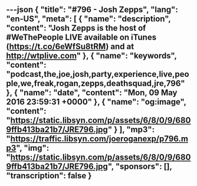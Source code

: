 ---json
{
  "title": "#796 - Josh Zepps",
  "lang": "en-US",
  "meta": [
    {
      "name": "description",
      "content": "Josh Zepps is the host of #WeThePeople LIVE available on iTunes (https://t.co/6eWfSu8tRM) and at http://wtplive.com"
    },
    {
      "name": "keywords",
      "content": "podcast,the,joe,josh,party,experience,live,people,we,freak,rogan,zepps,deathsquad,jre,796"
    },
    {
      "name": "date",
      "content": "Mon, 09 May 2016 23:59:31 +0000"
    },
    {
      "name": "og:image",
      "content": "https://static.libsyn.com/p/assets/6/8/0/9/6809ffb413ba21b7/JRE796.jpg"
    }
  ],
  "mp3": "https://traffic.libsyn.com/joeroganexp/p796.mp3",
  "img": "https://static.libsyn.com/p/assets/6/8/0/9/6809ffb413ba21b7/JRE796.jpg",
  "sponsors": [],
  "transcription": false
}
---
<episode-header />

<timemark seconds="0" />

<transcribe-call-to-action />

<episode-footer />